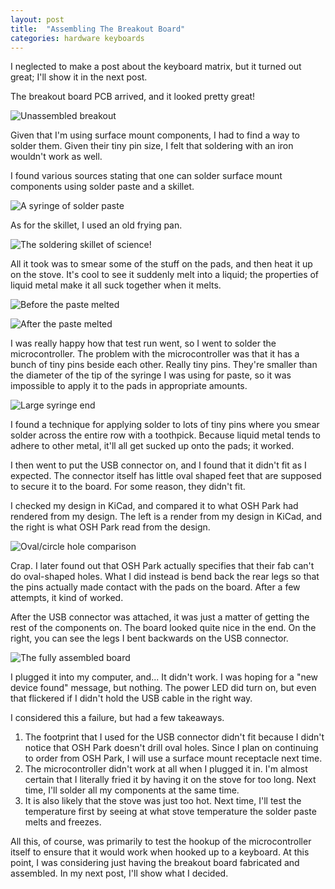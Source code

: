 ```yaml
---
layout: post
title:  "Assembling The Breakout Board"
categories: hardware keyboards
---
```


I neglected to make a post about the keyboard matrix, but it turned out great; I'll show it in the next post.

The breakout board PCB arrived, and it looked pretty great!

![Unassembled breakout](/assets/numpad_keyboard/assembling_the_breakout/atmega32u4_breakout_empty.jpg)

Given that I'm using surface mount components, I had to find a way to solder them. Given their tiny pin size, I felt that soldering with an iron wouldn't work as well. 

I found various sources stating that one can solder surface mount components using solder paste and a skillet. 

![A syringe of solder paste](/assets/numpad_keyboard/assembling_the_breakout/solderpaste_syringe.jpg)

As for the skillet, I used an old frying pan.

![The soldering skillet of science!](/assets/numpad_keyboard/assembling_the_breakout/soldering_skillet_of_science.jpg)

All it took was to smear some of the stuff on the pads, and then heat it up on the stove. It's cool to see it suddenly melt into a liquid; the properties of liquid metal make it all suck together when it melts.

![Before the paste melted](/assets/numpad_keyboard/assembling_the_breakout/frying_pan_paste.jpg)

![After the paste melted](/assets/numpad_keyboard/assembling_the_breakout/frying_pan_paste_melted.jpg)

I was really happy how that test run went, so I went to solder the microcontroller. The problem with the microcontroller was that it has a bunch of tiny pins beside each other. Really tiny pins. They're smaller than the diameter of the tip of the syringe I was using for paste, so it was impossible to apply it to the pads in appropriate amounts.

![Large syringe end](/assets/numpad_keyboard/assembling_the_breakout/big_syringe_hole.jpg)

I found a technique for applying solder to lots of tiny pins where you smear solder across the entire row with a toothpick. Because liquid metal tends to adhere to other metal, it'll all get sucked up onto the pads; it worked.

I then went to put the USB connector on, and I found that it didn't fit as I expected. The connector itself has little oval shaped feet that are supposed to secure it to the board. For some reason, they didn't fit.

I checked my design in KiCad, and compared it to what OSH Park had rendered from my design. The left is a render from my design in KiCad, and the right is what OSH Park read from the design.

![Oval/circle hole comparison](/assets/numpad_keyboard/assembling_the_breakout/oval_circle_holes.png)

Crap. 
I later found out that OSH Park actually specifies that their fab can't do oval-shaped holes. What I did instead is bend back the rear legs so that the pins actually made contact with the pads on the board. After a few attempts, it kind of worked.

After the USB connector was attached, it was just a matter of getting the rest of the components on. The board looked quite nice in the end. On the right, you can see the legs I bent backwards on the USB connector.

![The fully assembled board](/assets/numpad_keyboard/assembling_the_breakout/atmega32u4_breakout_assembled.jpg)

I plugged it into my computer, and...
It didn't work. I was hoping for a "new device found" message, but nothing. The power LED did turn on, but even that flickered if I didn't hold the USB cable in the right way.

I considered this a failure, but had a few takeaways.

1. The footprint that I used for the USB connector didn't fit because I didn't notice that OSH Park doesn't drill oval holes. Since I plan on continuing to order from OSH Park, I will use a surface mount receptacle next time.
2. The microcontroller didn't work at all when I plugged it in. I'm almost certain that I literally fried it by having it on the stove for too long. Next time, I'll solder all my components at the same time.
3. It is also likely that the stove was just too hot. Next time, I'll test the temperature first by seeing at what stove temperature the solder paste melts and freezes.

All this, of course, was primarily to test the hookup of the microcontroller itself to ensure that it would work when hooked up to a keyboard. At this point, I was considering just having the breakout board fabricated and assembled. In my next post, I'll show what I decided.